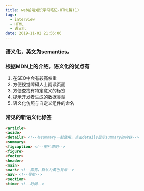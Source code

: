 ```yaml
---
title: web前端知识学习笔记-HTML篇(1)
tags:
  - interview
  - HTML
  - 语义化
date: 2019-11-02 21:56:06
---
```

### 语义化，英文为semantics。

### 根据MDN上的介绍，语义化的优点有

1. 在SEO中会有较高权重
2. 方便视觉障碍人士阅读页面
3. 方便查找有特定意义的标签
4. 提示开发者生成的数据类型
5. 语义化仿照与自定义组件的命名

### 常见的新语义化标签
```html
<article>
<aside>
<details> <!--与summary一起使用，点击details显示summary的内容-->
<summary>
<figcaption> <!--图片说明-->
<figure>
<footer>
<header>
<main>
<mark> <!--高亮，默认为黄色背景-->
<nav> <!--导航-->
<section> 
<time> <!--时间-->
```

